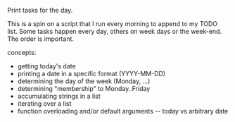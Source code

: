 
Print tasks for the day.

This is a spin on a script that I run every morning to append to my TODO list.
Some tasks happen every day, others on week days or the week-end. The order is
important.

concepts:
- getting today's date
- printing a date in a specific format (YYYY-MM-DD)
- determining the day of the week (Monday, ...)
- determining "membership" to Monday..Friday
- accumulating strings in a list
- iterating over a list
- function overloading and/or default arguments -- today vs arbitrary date

